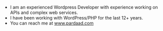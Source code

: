 - I am an experienced Wordpress Developer with experience working on APIs and complex web services.
- I have been working with WordPress/PHP for the last 12+ years.
- You can reach me at www.pardaad.com